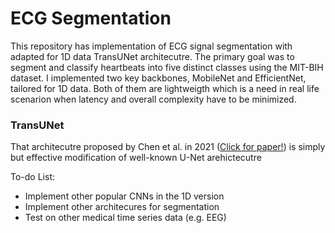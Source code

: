 # ECG Segmentation

This repository has implementation of ECG signal segmentation with adapted for 1D data TransUNet architecutre. The primary goal was to segment and classify heartbeats into five distinct classes using the MIT-BIH dataset. I implemented two key backbones, MobileNet and EfficientNet, tailored for 1D data. Both of them are lightweigth which is a need in real life scenarion when latency and overall complexity have to be minimized.

### TransUNet

That architecutre proposed by Chen et al. in 2021 ([Click for paper!](https://arxiv.org/pdf/2102.04306)) is simply but effective modification of well-known U-Net arehictecutre



To-do List:
- Implement other popular CNNs in the 1D version
- Implement other architecures for segmentation
- Test on other medical time series data (e.g. EEG)
